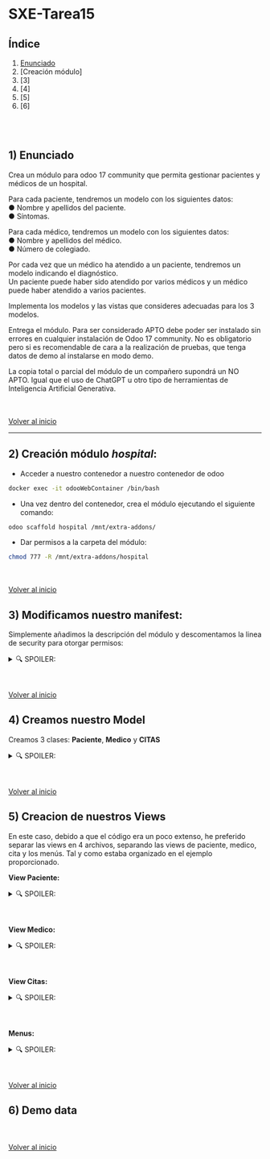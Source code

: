 # SXE-Tarea15

## Índice  
1. [Enunciado](#1-enunciado)  
2. [Creación módulo]
3. [3]
4. [4]
5. [5]
6. [6]  

<br></br>
## 1) Enunciado  

Crea un módulo para odoo 17 community que permita gestionar pacientes y médicos de un hospital.  

Para cada paciente, tendremos un modelo con los siguientes datos:  
● Nombre y apellidos del paciente.  
● Síntomas.  

Para cada médico, tendremos un modelo con los siguientes datos:  
● Nombre y apellidos del médico.  
● Número de colegiado.  

Por cada vez que un médico ha atendido a un paciente, tendremos un modelo indicando el diagnóstico.  
Un paciente puede haber sido atendido por varios médicos y un médico puede haber atendido a varios pacientes.  

Implementa los modelos y las vistas que consideres adecuadas para los 3 modelos.  

Entrega el módulo. Para ser considerado APTO debe poder ser instalado sin errores en cualquier instalación de Odoo 17 community. No es obligatorio pero si es recomendable de cara a la realización de pruebas, que tenga datos de demo al instalarse en modo demo.  

La copia total o parcial del módulo de un compañero supondrá un NO APTO. Igual que el uso de ChatGPT u otro tipo de herramientas de Inteligencia Artificial Generativa.  

<br></br>
[Volver al inicio](#índice) 

-------------------------------
## 2) Creación módulo *hospital*:
* Acceder a nuestro contenedor a nuestro contenedor de odoo
```bash
docker exec -it odooWebContainer /bin/bash
```

* Una vez dentro del contenedor, crea el módulo ejecutando el siguiente comando:
```bash
odoo scaffold hospital /mnt/extra-addons/
```

* Dar permisos a la carpeta del módulo:
```bash
chmod 777 -R /mnt/extra-addons/hospital
```

<br></br>
[Volver al inicio](#índice) 

## 3) Modificamos nuestro manifest:
Simplemente añadimos la descripción del módulo y descomentamos la linea de security para otorgar permisos:
<details><summary>🔍 SPOILER:</summary>  

```bash
# -*- coding: utf-8 -*-
{
    'name': "hospital",

    'summary': "módulo para odoo 17 community que permita gestionar pacientes y médicos de un hospital.",

    'description': """
Este módulo nos permitirá gestionar pacientes y médicos en un hospital

Para cada paciente, tendremos un modelo con los siguientes datos:
● Nombre y apellidos del paciente.
● Síntomas.

Para cada médico, tendremos un modelo con los siguientes datos:
● Nombre y apellidos del médico.
● Número de colegiado.

Por cada vez que un médico ha atendido a un paciente, tendremos un modelo indicando el diagnóstico.
Un paciente puede haber sido atendido por varios médicos y un médico puede haber atendido a varios pacientes.


    """,

    'author': "Adrián Abeijón Carbajo",
    'website': "https://www.yourcompany.com",

    # Categories can be used to filter modules in modules listing
    # Check https://github.com/odoo/odoo/blob/15.0/odoo/addons/base/data/ir_module_category_data.xml
    # for the full list
    'category': 'Uncategorized',
    'version': '0.1',

    # any module necessary for this one to work correctly
    'depends': ['base'],

    # always loaded
    'data': [
        'security/ir.model.access.csv',
        'views/citas.xml',
        "views/paciente.xml",
        "views/medico.xml",
        "views/menu.xml",
        'views/templates.xml',
    ],
    # only loaded in demonstration mode
    'demo': [
        'demo/demo.xml',
    ],
}
```
</details>

<br></br>
[Volver al inicio](#índice) 

## 4) Creamos nuestro Model
Creamos 3 clases: **Paciente**, **Medico** y **CITAS**

<details><summary>🔍 SPOILER:</summary>  
    
```bash
from odoo import models, fields, api

class Paciente(models.Model):
    _name = 'hospital.paciente'
    _description = 'Paciente del hospital'

    name = fields.Char(string='Nombre', required=True)
    apellidos = fields.Char(string="Apellidos", required=True)
    sintomas = fields.Text(string='Síntomas')
    citas_ids = fields.One2many('hospital.citas', 'paciente_id', string='Citas')

class Medico(models.Model):
    _name = 'hospital.medico'
    _description = 'Médico del hospital'

    name = fields.Char(string='Nombre', required=True)
    apellidos = fields.Char(string="Apellidos", required=True)
    numero_colegiado = fields.Integer(string="Número de Colegiado", required=True)
    citas_ids = fields.One2many('hospital.citas', 'medico_id', string='Citas')

#Por cada vez que un médico ha atendido a un paciente, tendremos un modelo indicando el diagnóstico.
#Un paciente puede haber sido atendido por varios médicos y un médico puede haber atendido a varios pacientes.

class Citas(models.Model):
    _name = 'hospital.citas'
    _description = 'Cita de atención médica'

    paciente_id = fields.Many2one('hospital.paciente', string='Paciente', required=True)
    medico_id = fields.Many2one('hospital.medico', string='Médico', required=True)
    diagnostico = fields.Text(string='Diagnóstico', required=True)
```
</details>

<br></br>
[Volver al inicio](#índice) 

## 5) Creacion de nuestros Views
En este caso, debido a que el código era un poco extenso, he preferido separar las views en 4 archivos, separando las views de paciente, medico, cita y los menús. Tal y como estaba organizado en el ejemplo proporcionado.

**View Paciente:**

<details><summary>🔍 SPOILER:</summary>  

```bash
<odoo>
    <data>
        <!-- Vistas para Paciente -->
        <record id="view_paciente_tree" model="ir.ui.view">
            <field name="name">hospital.paciente.tree</field>
            <field name="model">hospital.paciente</field>
            <field name="arch" type="xml">
                <tree string="Pacientes">
                    <field name="name"/>
                    <field name="apellidos"/>
                    <field name="sintomas"/>
                </tree>
            </field>
        </record>

        <record id="view_paciente_form" model="ir.ui.view">
            <field name="name">hospital.paciente.form</field>
            <field name="model">hospital.paciente</field>
            <field name="arch" type="xml">
                <form string="Paciente">
                    <sheet>
                        <group>
                            <field name="name"/>
                            <field name="apellidos"/>
                        </group>
                        <group>
                            <field name="sintomas"/>
                        </group>
                        <notebook><!-- Esto nos permite mostrar los estudiantes debajo en una pestaña-->
                            <page string="Citas">
                                <field name="citas_ids">
                                    <tree string="Citas">
                                        <field name="medico_id"/>
                                        <field name="diagnostico"/>
                                    </tree>
                                    <form string="Cita">
                                        <sheet>
                                            <group>
                                                <field name="medico_id"/>
                                                <field name="diagnostico"/>
                                            </group>
                                        </sheet>
                                    </form>
                                </field>
                            </page>
                        </notebook>
                    </sheet>
                </form>
            </field>
        </record>
    </data>
</odoo>
```

</details>
<br></br>

**View Medico:**

<details><summary>🔍 SPOILER:</summary>  

```bash
<odoo>
    <data>
        <!-- Vistas para Medico -->
        <record id="view_medico_tree" model="ir.ui.view">
            <field name="name">hospital.medico.tree</field>
            <field name="model">hospital.medico</field>
            <field name="arch" type="xml">
                <tree string="Médicos">
                    <field name="name"/>
                    <field name="apellidos"/>
                    <field name="numero_colegiado"/>
                </tree>
            </field>
        </record>

        <record id="view_medico_form" model="ir.ui.view">
            <field name="name">hospital.medico.form</field>
            <field name="model">hospital.medico</field>
            <field name="arch" type="xml">
                <form string="Médico">
                    <sheet>
                        <group>
                            <field name="name"/>
                            <field name="apellidos"/>
                        </group>
                        <group>
                            <field name="numero_colegiado"/>
                        </group>
                        <notebook><!-- Esto nos permite mostrar los estudiantes debajo en una pestaña-->
                            <page string="Citas">
                                <field name="citas_ids">
                                    <tree string="Citas">
                                        <field name="paciente_id"/>
                                        <field name="diagnostico"/>
                                    </tree>
                                    <form string="Cita">
                                        <sheet>
                                            <group>
                                                <field name="paciente_id"/>
                                                <field name="diagnostico"/>
                                            </group>
                                        </sheet>
                                    </form>
                                </field>
                            </page>
                        </notebook>
                    </sheet>
                </form>
            </field>
        </record>
    </data>
</odoo>
```

</details>
<br></br>

**View Citas:**

<details><summary>🔍 SPOILER:</summary>  

```bash
<odoo>
    <data>
        <!-- Vistas para Citas -->
        <record id="view_citas_tree" model="ir.ui.view">
            <field name="name">hospital.citas.tree</field>
            <field name="model">hospital.citas</field>
            <field name="arch" type="xml">
                <tree string="Citas">
                    <field name="paciente_id"/>
                    <field name="medico_id"/>
                    <field name="diagnostico"/>
                </tree>
            </field>
        </record>

        <record id="view_citas_form" model="ir.ui.view">
            <field name="name">hospital.citas.form</field>
            <field name="model">hospital.citas</field>
            <field name="arch" type="xml">
                <form string="Cita">
                    <sheet>
                        <group>
                            <field name="paciente_id"/>
                            <field name="medico_id"/>
                        </group>
                        <group>
                            <field name="diagnostico"/>
                        </group>
                    </sheet>
                </form>
            </field>
        </record>
    </data>
</odoo>
```

</details>
<br></br>

**Menus:**

<details><summary>🔍 SPOILER:</summary>  

```bash
<odoo>
    <data>
        <!-- Acciones -->
        <record id="action_pacientes" model="ir.actions.act_window">
            <field name="name">Pacientes</field>
            <field name="res_model">hospital.paciente</field>
            <field name="view_mode">tree,form</field>
        </record>

        <record id="action_medicos" model="ir.actions.act_window">
            <field name="name">Médicos</field>
            <field name="res_model">hospital.medico</field>
            <field name="view_mode">tree,form</field>
        </record>

        <record id="action_citas" model="ir.actions.act_window">
            <field name="name">Citas</field>
            <field name="res_model">hospital.citas</field>
            <field name="view_mode">tree,form</field>
        </record>

        <!-- Menú -->
        <menuitem id="hospital_menu" name="Hospital"/>
        <menuitem id="menu_hospital_pacientes" name="Pacientes" parent="hospital_menu" action="action_pacientes"/>
        <menuitem id="menu_hospital_medicos" name="Médicos" parent="hospital_menu" action="action_medicos"/>
        <menuitem id="menu_hospital_citas" name="Citas" parent="hospital_menu" action="action_citas"/>
    </data>
</odoo>
```

</details>




<br></br>
[Volver al inicio](#índice) 

## 6)  Demo data


<br></br>
[Volver al inicio](#índice) 















